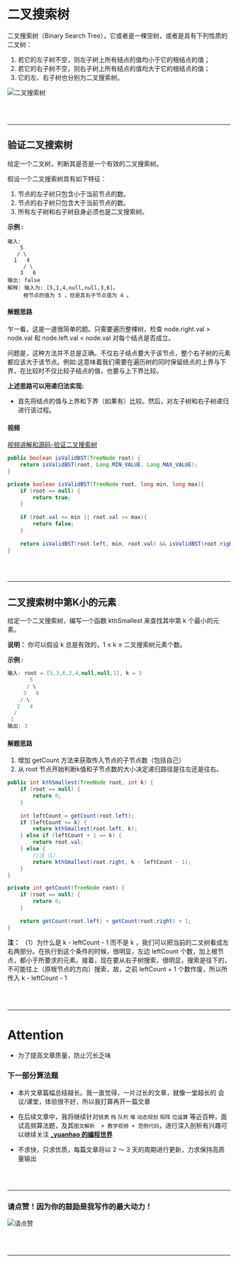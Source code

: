# 二叉搜索树

二叉搜索树（Binary Search Tree），它或者是一棵空树，或者是具有下列性质的二叉树： 
1. 若它的左子树不空，则左子树上所有结点的值均小于它的根结点的值；
2. 若它的右子树不空，则右子树上所有结点的值均大于它的根结点的值； 
3. 它的左、右子树也分别为二叉搜索树。

![二叉搜索树](https://img-blog.csdnimg.cn/20191016082855645.jpg)

<br>
<br>

----

## 验证二叉搜索树

给定一个二叉树，判断其是否是一个有效的二叉搜索树。

假设一个二叉搜索树具有如下特征：

1. 节点的左子树只包含小于当前节点的数。
2. 节点的右子树只包含大于当前节点的数。
3. 所有左子树和右子树自身必须也是二叉搜索树。

**示例 :**

```
输入:
    5
   / \
  1   4
     / \
    3   6
输出: false
解释: 输入为: [5,1,4,null,null,3,6]。
     根节点的值为 5 ，但是其右子节点值为 4 。
```

#### 解题思路

乍一看，这是一道很简单的题。只需要遍历整棵树，检查 node.right.val > node.val 和
node.left.val < node.val 对每个结点是否成立。

问题是，这种方法并不总是正确。不仅右子结点要大于该节点，整个右子树的元素都应该大于该节点。例如:这意味着我们需要在遍历树的同时保留结点的上界与下界，在比较时不仅比较子结点的值，也要与上下界比较。

**上述思路可以用递归法实现:**
- 首先将结点的值与上界和下界（如果有）比较。然后，对左子树和右子树递归进行该过程。

#### 视频

[视频讲解和源码-验证二叉搜索树](https://www.bilibili.com/video/av52265709?from=search&seid=18231075747890014208)

```java
public boolean isValidBST(TreeNode root) {
    return isValidBST(root, Long.MIN_VALUE, Long.MAX_VALUE);
}

private boolean isValidBST(TreeNode root, long min, long max){
    if (root == null) {
        return true;
    }
    
    if (root.val <= min || root.val >= max){
        return false;
    }
    
    return isValidBST(root.left, min, root.val) && isValidBST(root.right, root.val, max);
}
```

<br>
<br>

----

## 二叉搜索树中第K小的元素

给定一个二叉搜索树，编写一个函数 kthSmallest 来查找其中第 k 个最小的元素。

**说明：**
你可以假设 k 总是有效的，1 ≤ k ≤ 二叉搜索树元素个数。

**示例 :**

```java
输入: root = [5,3,6,2,4,null,null,1], k = 3
       5
      / \
     3   6
    / \
   2   4
  /
 1
输出: 3
```

#### 解题思路

1. 增加 getCount 方法来获取传入节点的子节点数（包括自己）
2. 从 root 节点开始判断k值和子节点数的大小决定递归路径是往左还是往右。

```java
public int kthSmallest(TreeNode root, int k) {
    if (root == null) {
        return 0;
    }
    
    int leftCount = getCount(root.left);
    if (leftCount >= k) {
        return kthSmallest(root.left, k);
    } else if (leftCount + 1 == k) {
        return root.val;
    } else {
    	//注（1）
        return kthSmallest(root.right, k - leftCount - 1);
    }
}

private int getCount(TreeNode root) {
    if (root == null) {
        return 0;
    }
    
    return getCount(root.left) + getCount(root.right) + 1;
}
```

**注：**
（1）为什么是 k - leftCount - 1 而不是 k ，我们可以把当前的二叉树看成左右两部分。在执行到这个条件的时候，很明显，左边 leftCount 个数，加上根节点，都小于所要求的元素。接着，现在要从右子树搜索，很明显，搜索是往下的，不可能往上（原根节点的方向）搜索，故，之前  leftCount + 1 个数作废，所以所传入 k - leftCount - 1

<br>
<br>

----

# Attention

- 为了提高文章质量，防止冗长乏味

### 下一部分算法题

- 本片文章篇幅总结越长。我一直觉得，一片过长的文章，就像一堂超长的 会议/课堂，体验很不好，所以我打算再开一篇文章

- 在后续文章中，我将继续针对`链表` `栈` `队列` `堆` `动态规划` `矩阵` `位运算` 等近百种，面试高频算法题，及其`图文解析  + 教学视频 + 范例代码`，进行深入剖析有兴趣可以继续关注 **[_yuanhao 的编程世界](https://juejin.im/user/5d00b2ee6fb9a07ef5622eed)**

- 不求快，只求优质，每篇文章将以 2 ～ 3 天的周期进行更新，力求保持高质量输出

<br>
<br>

-----

### 请点赞！因为你的鼓励是我写作的最大动力！

![请点赞](https://img-blog.csdnimg.cn/20191016135326393.jpg)

<br>
<br>

----

